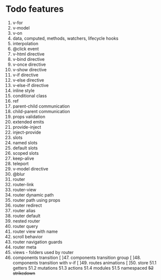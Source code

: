 # Todo features

1. v-for
2. v-model
3. v-on
4. data, computed, methods, watchers, lifecycle hooks
5. interpolation
6. @click event
7. v-html directive
8. v-bind directive
9. v-once directive
10. v-show directive
11. v-if directive
12. v-else directive
13. v-else-if directive
14. inline style
15. conditional class
16. ref
17. parent-child communication
18. child-parent communication
19. props validation
20. extended emits
21. provide-inject
22. inject-provide
23. slots
24. named slots
25. default slots
26. scoped slots
27. keep-alive
28. teleport
29. v-model directive
30. @blur
31. router
32. router-link
33. router-view
34. router dynamic path
35. router path using props
36. router redirect
37. router alias
38. router default
39. nested router
40. router query
41. router view with name
42. scroll behavior
43. router navigation guards
44. router meta
45. views - folders used by router
46. components transition
    [ ]47. components transition group
    [ ]48. components transition with v-if
    [ ]49. routes animations
    [ ]50. store
    51.1 getters
    51.2 mutations
    51.3 actions
    51.4 modules
    51.5 namespaced
    ~~52 strikedown~~
